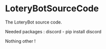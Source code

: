 # LoteryBotSourceCode
The LoteryBot source code.


Needed packages :
discord - pip install discord

Nothing other !
